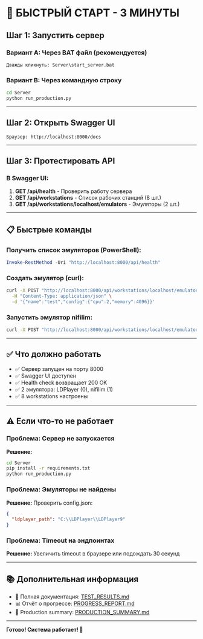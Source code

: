 # 🚀 БЫСТРЫЙ СТАРТ - 3 МИНУТЫ

## Шаг 1: Запустить сервер

### Вариант A: Через BAT файл (рекомендуется)
```
Дважды кликнуть: Server\start_server.bat
```

### Вариант B: Через командную строку
```bash
cd Server
python run_production.py
```

---

## Шаг 2: Открыть Swagger UI
```
Браузер: http://localhost:8000/docs
```

---

## Шаг 3: Протестировать API

### В Swagger UI:

1. **GET /api/health** - Проверить работу сервера
2. **GET /api/workstations** - Список рабочих станций (8 шт.)
3. **GET /api/workstations/localhost/emulators** - Эмуляторы (2 шт.)

---

## 📋 Быстрые команды

### Получить список эмуляторов (PowerShell):
```powershell
Invoke-RestMethod -Uri "http://localhost:8000/api/health"
```

### Создать эмулятор (curl):
```bash
curl -X POST "http://localhost:8000/api/workstations/localhost/emulators" \
  -H "Content-Type: application/json" \
  -d '{"name":"test","config":{"cpu":2,"memory":4096}}'
```

### Запустить эмулятор nifilim:
```bash
curl -X POST "http://localhost:8000/api/workstations/localhost/emulators/1/start"
```

---

## ✅ Что должно работать

- ✅ Сервер запущен на порту 8000
- ✅ Swagger UI доступен
- ✅ Health check возвращает 200 OK
- ✅ 2 эмулятора: LDPlayer (0), nifilim (1)
- ✅ 8 workstations настроены

---

## ⚠️ Если что-то не работает

### Проблема: Сервер не запускается
**Решение:**
```bash
cd Server
pip install -r requirements.txt
python run_production.py
```

### Проблема: Эмуляторы не найдены
**Решение:** Проверить config.json:
```json
{
  "ldplayer_path": "C:\\LDPlayer\\LDPlayer9"
}
```

### Проблема: Timeout на эндпоинтах
**Решение:** Увеличить timeout в браузере или подождать 30 секунд

---

## 📚 Дополнительная информация

- 📖 Полная документация: [TEST_RESULTS.md](../TEST_RESULTS.md)
- 📊 Отчёт о прогрессе: [PROGRESS_REPORT.md](../PROGRESS_REPORT.md)
- 🎯 Production summary: [PRODUCTION_SUMMARY.md](../PRODUCTION_SUMMARY.md)

---

**Готово! Система работает! 🎉**
